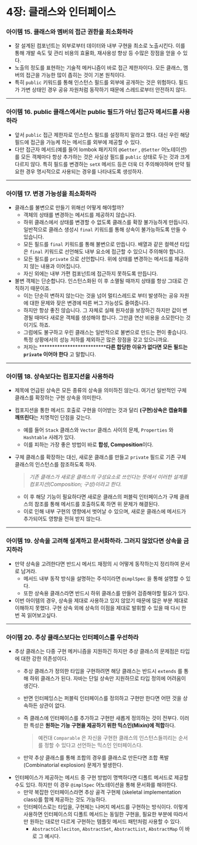 # 4장: 클래스와 인터페이스

### 아이템 15. 클래스와 멤버의 접근 권한을 최소화하라

- 잘 설계된 컴포넌트는 외부로부터 데이터와 내부 구현을 최소로 노출시킨다. 이를 통해 개발 속도 및 관리 비용의 효율화, 재사용성 향상 등 수많은 장점을 얻을 수 있다.
- 노출의 정도를 표현하는 기술적 메커니즘이 바로 접근 제한자이다. 모든 클래스, 멤버의 접근을 가능한 많이 좁히는 것이 기본 원칙이다.
- 특히 `public` 키워드를 통해 인스턴스 필드를 외부에 공개하는 것은 위험하다. 필드가 가변 상태인 경우 공유 자원처럼 동작하기 때문에 스레드로부터 안전하지 않다.

---

### 아이템 16. public 클래스에서는 public 필드가 아닌 접근자 메서드를 사용하라

- 앞서 `public` 접근 제한자로 인스턴스 필드를 설정하지 말라고 했다. 대신 우린 해당 필드에 접근을 가능케 하는 메서드를 외부에 제공할 수 있다.
- 다만 접근자 메서드(예를 들어 lombok 패키지의 `@Getter` , `@Setter` 어노테이션)를 모든 객체마다 항상 추가하는 것은 사실상 필드를 `public` 상태로 두는 것과 크게 다르지 않다. 특히 필드를 변경하는 `setX` 메서드 등은 더욱 더 주의해야하며 만약 필요한 경우 명시적으로 사용되는 경우를 나타내도록 생성하자.

---

### 아이템 17. 변경 가능성을 최소화하라

- 클래스를 불변으로 만들기 위해선 어떻게 해야할까?
    - 객체의 상태를 변경하는 메서드를 제공하지 않습니다.
    - 하위 클래스에서 상태를 변경할 수 없도록 클래스를 확장 불가능하게 만듭니다. 일반적으로 클래스 생성시 `final` 키워드를 통해 상속이 불가능하도록 만들 수 있습니다.
    - 모든 필드를 `final` 키워드를 통해 불변으로 만듭니다. 배열과 같은 컬렉션 타입은 `final` 키워드로 선언해도 내부 요소에 접근할 수 있으니 주의해야 합니다.
    - 모든 필드를 `private` 으로 선언합니다. 위에 상태를 변경하는 메서드를 제공하지 않는 내용과 이어집니다.
    - 자신 외에는 내부 가편 컴포넌트에 접근하지 못하도록 만듭니다.
- 불변 객체는 단순합니다. 인스턴스화된 이 후 소멸될 때까지 상태를 항상 그대로 간직하기 때문이죠.
    - 이는 단순히 변하지 않는다는 것을 넘어 멀티스레드로 부터 발생하는 공유 자원에 대한 문제와 잦은 변경에 따른 버그 가능성도 줄여줍니다.
    - 하지만 항상 좋진 않습니다. 그 자체로 실패 원자성을 보장하긴 하지만 값이 변경될 때마다 새로운 객체를 생성해야 합니다. 그만큼 연산 비용을 소모한다는 것이기도 하죠.
    - 그럼에도 불구하고 우린 클래스는 일반적으로 불변으로 만드는 편이 좋습니다. 특정 상황에서의 성능 저하를 제외하곤 많은 장점을 갖고 있으니까요.
    - 저자는 ****************************다른 합당한 이유가 없다면 모든 필드는 `private` 이어야 한다** 고 말합니다.

---

### 아이템 18. 상속보다는 컴포지션을 사용하라

- 제목에 언급된 상속은 모든 종류의 상속을 의미하진 않는다. 여기선 일반적인 구체 클래스를 확장하는 구현 상속을 의미한다.
- 컴포지션을 통한 메서드 호출로 구현을 이어받는 것과 달리 **(구현)상속은 캡슐화를 깨뜨린다**는 치명적인 단점을 갖는다.
    - 예를 들어 `Stack` 클래스와 `Vector` 클래스 사이의 문제, `Properties` 와 `Hashtable` 사례가 있다.
    - 이를 피하는 가장 좋은 방법이 바로 **합성, Composition**이다.
- 구체 클래스를 확장하는 대신, 새로운 클래스를 만들고 `private` 필드로 기존 구체 클래스의 인스턴스를 참조하도록 하자.
    
    > *기존 클래스가 새로운 클래스의 구성요소로 쓰인다는 뜻에서 이러한 설계를 컴포지션(Composition; 구성)이라고 한다.*
    > 
    - 이 후 해당 기능이 필요하다면 새로운 클래스의 퍼블릭 인터페이스가 구체 클래스의 참조를 통해 메서드를 호출하도록 하면 위 문제가 해결된다.
    - 이로 인해 내부 구현의 영향에서 벗어날 수 있으며, 새로운 클래스에 메서드가 추가되어도 영향을 전혀 받지 않는다.

---

### 아이템 19. 상속을 고려해 설계하고 문서화하라. 그러지 않았다면 상속을 금지하라

- 만약 상속을 고려한다면 반드시 메서드 재정의 시 어떻게 동작하는지 정리하여 문서로 남겨라.
    - 메서드 내부 동작 방식을 설명하는 주석이라면 `@implSpec` 을 통해 설명할 수 있다.
    - 또한 상속용 클래스라면 반드시 하위 클래스를 만들어 검증해야할 필요가 있다.
- 이번 아이템의 경우, 상속을 제대로 사용하고 있지 않았기 때문에 많은 부분 제대로 이해하지 못했다. 구현 상속 외에 상속의 이점을 제대로 발휘할 수 있을 때 다시 한번 꼭 읽어보고싶다.

---

### 아이템 20. 추상 클래스보다는 인터페이스를 우선하라

- 추상 클래스는 다중 구현 메커니즘을 지원하긴 하지만 추상 클래스의 문제점은 타입에 대한 강한 의존성이다.
    - 추상 클래스가 정의한 타입을 구현하려면 해당 클래스는 반드시 `extends` 를 통해 하위 클래스가 된다. 자바는 단일 상속만 지원하므로 타입 정의에 어려움이 생긴다.
    - 반면 인터페잉스는 퍼블릭 인터페이스를 정의하고 구현만 한다면 어떤 것을 상속하든 상관이 없다.
    - 즉 클래스에 인터페이스를 추가하고 구현만 새롭게 정의하는 것이 전부다. 이러한 특성은 **원하는 기능 구현을 제공하기 위한 믹스인(Mixin)에 적합**하다.
        
        > 예컨대 `Comparable` 은 자신을 구현한 클래스의 인스턴스들끼리는  순서를 정할 수 있다고 선언하는 믹스인 인터페이스다.
        > 
    - 만약 추상 클래스를 통해 조합의 경우를 클래스로 만든다면 조합 폭발(Combinatorial explosion) 문제가 발생한다.
- 인터페이스가 제공하는 메서드 중 구현 방법이 명백하다면 디폴트 메서드로 제공할 수도 있다. 하지만 이 경우 `@implSpec` 어노테이션을 통해 문서화를 해야한다.
    - 만약 복잡한 인터페이스라면 추상 골격 구현체 (skeletal implementation class)를 함께 제공하는 것도 가능하다.
    - 인터페이스로는 타입을, 구현체는 나머지 메서드를 구현하는 방식이다. 이렇게 사용하면 인터페이스의 디폴트 메서드는 동일한 구현을, 필요한 부분에 따라서만 원하는 대로만 다르게 구현하는 템플릿 메서드 패턴처럼 사용할 수 있다.
        - `AbstractColleciton`, `AbstractSet`, `AbstractList`, `AbstractMap` 이 바로 그 예시다.